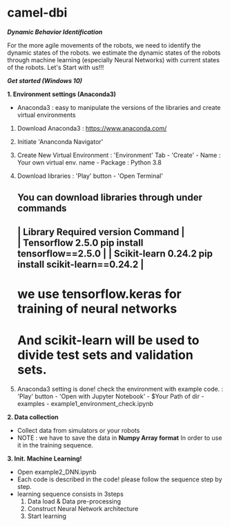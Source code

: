 # camel-dbi

_**Dynamic Behavior Identification**_

For the more agile movements of the robots, we need to identify the dynamic states of the robots.
we estimate the dynamic states of the robots through machine learning (especially Neural Networks) with current states of the robots.
Let's Start with us!!!

_**Get started (Windows 10)**_

**1. Environment settings (Anaconda3)**
  - Anaconda3 : easy to manipulate the versions of the libraries and create virtual environments
  
  1) Download Anaconda3 : https://www.anaconda.com/
  2) Initiate 'Ananconda Navigator'
  3) Create New Virtual Environment
      : 'Environment' Tab - 'Create' - Name : Your own virtual env. name - Package : Python 3.8
  4) Download libraries
      : 'Play' button - 'Open Terminal'
       
        You can download libraries through under commands
        -----------------------------------------------------------------------
        | **Library**       **Required version**  **Command**                 |                 
        | Tensorflow    2.5.0             pip install tensorflow==2.5.0       |
        | Scikit-learn  0.24.2            pip install scikit-learn==0.24.2    | 
        -----------------------------------------------------------------------
        
        # we use tensorflow.keras for training of neural networks
        # And scikit-learn will be used to divide test sets and validation sets.
        
  5) Anaconda3 setting is done! check the environment with example code.
      : 'Play' button - 'Open with Jupyter Notebook' - $Your Path of dir - examples - example1_environment_check.ipynb
      
**2. Data collection**
  - Collect data from simulators or your robots
  - NOTE : we have to save the data in **Numpy Array format** In order to use it in the training sequence.

**3. Init. Machine Learning!**
  - Open example2_DNN.ipynb
  - Each code is described in the code! please follow the sequence step by step.
  - learning sequence consists in 3steps
      1) Data load & Data pre-processing
      2) Construct Neural Network architecture
      3) Start learning
